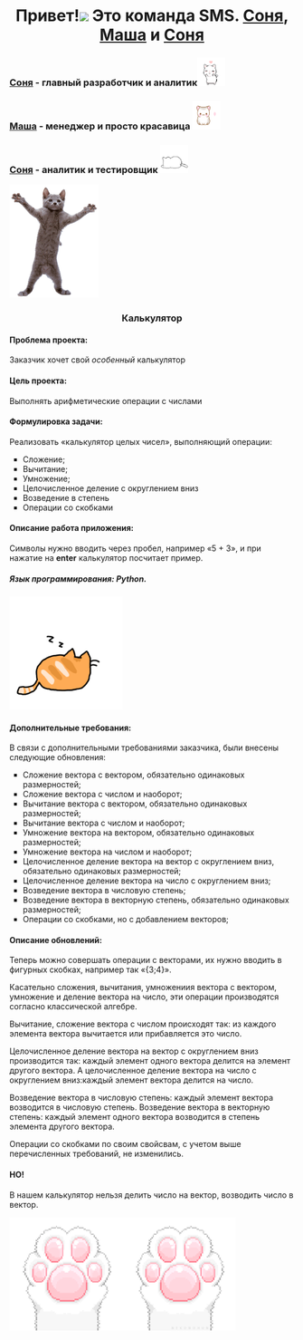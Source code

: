 <h1 align="center">Привет!<img src="https://github.com/blackcater/blackcater/raw/main/images/Hi.gif" height="35"/>
  Это команда SMS. <a href="https://github.com/Sony20181" target="_blank">Соня</a>, <a href="https://github.com/MariaArk" target="_blank">Маша</a> и <a href="https://github.com/SofaResh" target="_blank">Соня</a>
</h1>
<h3><a href="https://github.com/Sony20181" target="_blank">Соня</a> - главный разработчик и аналитик<img src="images/Ve1.gif" height="50"></h3>
<h3><a href="https://github.com/MariaArk" target="_blank">Маша</a> - менеджер и просто красавица <img src="images/VeC.gif" height="50"></h3>
<h3><a href="https://github.com/SofaResh" target="_blank">Соня</a> - аналитик и тестировщик <img src="images/14Se.gif" height="50"></h3>

<img src="images/2ull.gif" height="200">

<h3 align="center">Калькулятор</h3>

<h4 align="left">Проблема проекта:</h4>
<p align="left">Заказчик хочет свой <i>особенный</i> калькулятор</p>

<h4 align="left">Цель проекта:</h4>
<p align="left">Выполнять арифметические операции с числами</p>

<h4 align="left">Формулировка задачи:</h4>
<p align="left"> Реализовать «калькулятор целых чисел», выполняющий операции:
<ul type="square">
      <li> Сложение;</li>
      <li> Вычитание;</li>
      <li> Умножение;</li>
      <li> Целочисленное деление с округлением вниз </li>
      <li> Возведение в степень </li>
      <li> Операции со скобками</li>
</ul>
</p>
<h4 align="left">Описание работа приложения:</h4>
<p>Символы нужно вводить через пробел, например «5 + 3», и при нажатие на <strong>enter</strong> калькулятор посчитает пример.</p>

<h5 align="left">Язык программирования: Python.</h5>

<img src="images/picture6.gif" height="200">

<h4 align="left">Дополнительные требования:</h4>
<p>В связи с дополнительными требованиями заказчика, были внесены следующие обновления:</p>
<ul type="square">
      <li> Сложение вектора с вектором, обязательно одинаковых размерностей;</li>
      <li> Сложение вектора с числом и наоборот;</li>
      <li> Вычитание вектора с вектором, обязательно одинаковых размерностей;</li>
      <li> Вычитание вектора с числом и наоборот;</li>
      <li> Умножение вектора на вектором, обязательно одинаковых размерностей;</li>
      <li> Умножение вектора на числом и наоборот;</li>
      <li> Целочисленное деление вектора на вектор с округлением вниз, обязательно одинаковых размерностей;</li>
      <li> Целочисленное деление вектора на число с округлением вниз;</li>
      <li> Возведение вектора в числовую степень; </li>
      <li> Возведение вектора в векторную степень, обязательно одинаковых размерностей; </li>
      <li> Операции со скобками, но с добавлением векторов;</li>
</ul>
<h4 align="left">Описание обновлений:</h4>
<p>Теперь можно совершать операции с векторами, их нужно вводить в фигурных скобках, например так «{3;4}».</p>
<p>Касательно сложения, вычитания, умножениия вектора с вектором, умножение и деление вектора на число, эти операции производятся согласно классической алгебре. </p>
<p>Вычитание, сложение вектора с числом происходят так: из каждого элемента вектора вычитается или прибавляется это число.</p>
<p>Целочисленное деление вектора на вектор с округлением вниз производится так: каждый элемент одного вектора делится на элемент другого вектора. А целочисленное деление вектора на число с округлением вниз:каждый элемент вектора делится на число.</p>
<p>Возведение вектора в числовую степень: каждый элемент вектора возводится в числовую степень. Возведение вектора в векторную степень: каждый элемент одного вектора возводится в степень элемента другого вектора.</p>
<p>Операции со скобками по своим свойсвам, с учетом выше перечисленных требований, не изменились.</p>
<h4 align="left">НО!</h4>
<p>В нашем калькулятор нельзя делить число на вектор, возводить число в вектор.</p>
<img src="images/28ee.gif" height="200">
